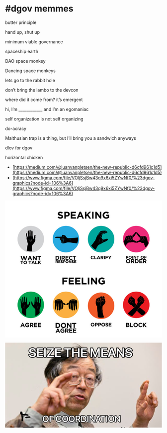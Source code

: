 # \#dgov memmes

butter principle

hand up, shut up

minimum viable governance

spaceship earth

DAO space monkey

Dancing space monkeys

lets go to the rabbit hole

don’t bring the lambo to the devcon

where did it come from? it’s emergent

hi, I’m \_\_\_\_\_\_\_\_\_\_\_\_ and I’m an egomaniac

self organization is not self organizing

do-acracy

Malthusian trap is a thing, but I’ll bring you a sandwich anyways

dlov for dgov

horizontal chicken

* [https://medium.com/@luanvanpletsen/the-new-republic-d6cfd961c1d5](https://medium.com/@luanvanpletsen/the-new-republic-d6cfd961c1d5)
* [https://www.figma.com/file/VOljSsjBw43q9x6xi5ZYwNf0/%23dgov-graphics?node-id=106%3A6](https://www.figma.com/file/VOljSsjBw43q9x6xi5ZYwNf0/%23dgov-graphics?node-id=106%3A6)



![](../.gitbook/assets/image%20%282%29.png)

![](../.gitbook/assets/image%20%285%29.png)

